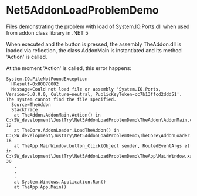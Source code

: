 # Net5AddonLoadProblemDemo
Files demonstrating the problem with load of System.IO.Ports.dll when used from addon class library in .NET 5


When executed and the button is pressed, the assembly TheAddon.dll is loaded via reflection, the class AddonMain is instantiated and its method 'Action' is called.

At the moment 'Action' is called, this error happens:

```
System.IO.FileNotFoundException
  HResult=0x80070002
  Message=Could not load file or assembly 'System.IO.Ports, Version=5.0.0.0, Culture=neutral, PublicKeyToken=cc7b13ffcd2ddd51'. The system cannot find the file specified.
  Source=TheAddon
  StackTrace:
   at TheAddon.AddonMain.Action() in C:\SW_development\JustTry\Net5AddonLoadProblemDemo\TheAddon\AddonMain.cs:line 12
   at TheCore.AddonLoader.LoadTheAddon() in C:\SW_development\JustTry\Net5AddonLoadProblemDemo\TheCore\AddonLoader.cs:line 16
   at TheApp.MainWindow.button_Click(Object sender, RoutedEventArgs e) in C:\SW_development\JustTry\Net5AddonLoadProblemDemo\TheApp\MainWindow.xaml.cs:line 30
   .
   .
   .
   at System.Windows.Application.Run()
   at TheApp.App.Main()
```
